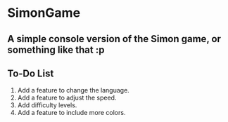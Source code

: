 # SimonGame
A simple console version of the Simon game, or something like that :p
------------------
To-Do List
------------------
1. Add a feature to change the language.
2. Add a feature to adjust the speed.
3. Add difficulty levels.
4. Add a feature to include more colors.
